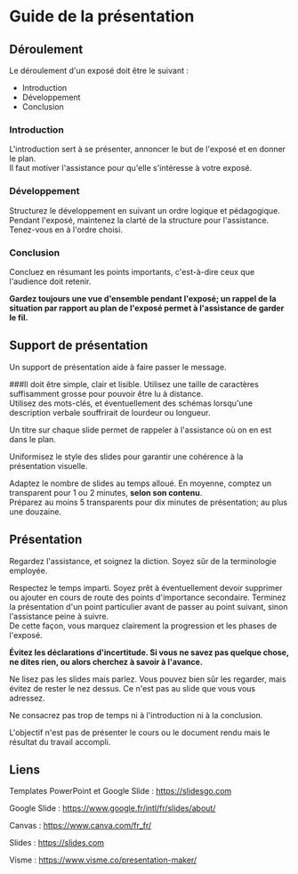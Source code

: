 # Guide de la présentation

## Déroulement

Le déroulement d'un exposé doit être le suivant :
* Introduction
* Développement
* Conclusion

### Introduction
L'introduction sert à se présenter, annoncer le but de l'exposé et en donner le plan.  
Il faut motiver l'assistance pour qu'elle s'intéresse à votre exposé.

### Développement
Structurez le développement en suivant un ordre logique et pédagogique.  
Pendant l'exposé, maintenez la clarté de la structure pour l'assistance.  
Tenez-vous en à l'ordre choisi.

### Conclusion
Concluez en résumant les points importants, c'est-à-dire ceux que l'audience doit retenir.


**Gardez toujours une vue d'ensemble pendant l'exposé; un rappel de la situation par rapport au plan de l'exposé permet à l'assistance de garder le fil.**


## Support de présentation

Un support de présentation aide à faire passer le message.


###Il doit être simple, clair et lisible.
Utilisez une taille de caractères suffisamment grosse pour pouvoir être lu à distance.  
Utilisez des mots-clés, et éventuellement des schémas lorsqu'une description verbale souffrirait de lourdeur ou longueur.  

Un titre sur chaque slide permet de rappeler à l'assistance où on en est dans le plan.

Uniformisez le style des slides pour garantir une cohérence à la présentation visuelle.

Adaptez le nombre de slides au temps alloué. En moyenne, comptez un transparent pour 1 ou 2 minutes, **selon son contenu**.  
Préparez au moins 5 transparents pour dix minutes de présentation; au plus une douzaine.

## Présentation

Regardez l'assistance, et soignez la diction. Soyez sûr de la terminologie employée.

Respectez le temps imparti. Soyez prêt à éventuellement devoir supprimer ou ajouter en cours de route des points d'importance secondaire.
Terminez la présentation d'un point particulier avant de passer au point suivant, sinon l'assistance peine à suivre.  
De cette façon, vous marquez clairement la progression et les phases de l'exposé.

**Évitez les déclarations d'incertitude. Si vous ne savez pas quelque chose, ne dites rien, ou alors cherchez à savoir à l'avance.**

Ne lisez pas les slides mais parlez. Vous pouvez bien sûr les regarder, mais évitez de rester le nez dessus. Ce n'est pas au slide que vous vous adressez.

Ne consacrez pas trop de temps ni à l'introduction ni à la conclusion.

L'objectif n'est pas de présenter le cours ou le document rendu mais le résultat du travail accompli.

## Liens

Templates PowerPoint et Google Slide : https://slidesgo.com

Google Slide : https://www.google.fr/intl/fr/slides/about/

Canvas : https://www.canva.com/fr_fr/

Slides : https://slides.com

Visme : https://www.visme.co/presentation-maker/
